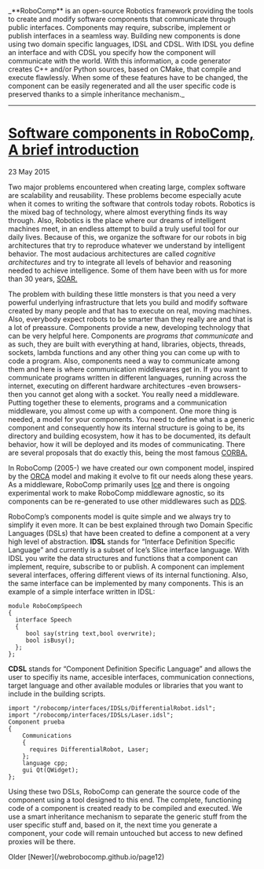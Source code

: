 <div class="content container">_**RoboComp** is an open-source Robotics framework providing the tools to create and modify software components that communicate through public interfaces. Components may require, subscribe, implement or publish interfaces in a seamless way. Building new components is done using two domain specific languages, IDSL and CDSL. With IDSL you define an interface and with CDSL you specify how the component will communicate with the world. With this information, a code generator creates C++ and/or Python sources, based on CMake, that compile and execute flawlessly. When some of these features have to be changed, the component can be easily regenerated and all the user specific code is preserved thanks to a simple inheritance mechanism._

* * *

<div class="posts">

<div class="post">

# [Software components in RoboComp, A brief introduction](/website/2015/05/23/components/)

<span class="post-date">23 May 2015</span>

Two major problems encountered when creating large, complex software are scalability and reusability. These problems become especially acute when it comes to writing the software that controls today robots. Robotics is the mixed bag of technology, where almost everything finds its way through. Also, Robotics is the place where our dreams of intelligent machines meet, in an endless attempt to build a truly useful tool for our daily lives. Because of this, we organize the software for our robots in big architectures that try to reproduce whatever we understand by intelligent behavior. The most audacious architectures are called _cognitive architectures_ and try to integrate all levels of behavior and reasoning needed to achieve intelligence. Some of them have been with us for more than 30 years, [SOAR.](http://soar.eecs.umich.edu/)

The problem with building these little monsters is that you need a very powerful underlying infrastructure that lets you build and modify software created by many people and that has to execute on real, moving machines. Also, everybody expect robots to be smarter than they really are and that is a lot of preassure. Components provide a new, developing technology that can be very helpful here. Components are _programs that communicate_ and as such, they are built with everything at hand, libraries, objects, threads, sockets, lambda functions and any other thing you can come up with to code a program. Also, components need a way to communicate among them and here is where communication middlewares get in. If you want to communicate programs written in different languages, running across the internet, executing on different hardware architectures -even browsers- then you cannot get along with a socket. You really need a middleware. Putting together these to elements, programs and a communication middleware, you almost come up with a component. One more thing is needed, a model for your components. You need to define what is a generic component and consequently how its internal structure is going to be, its directory and building ecosystem, how it has to be documented, its default behavior, how it will be deployed and its modes of communicating. There are several proposals that do exactly this, being the most famous [CORBA.](http://www.corba.org)

In RoboComp (2005-) we have created our own component model, inspired by the [ORCA](http://orca-robotics.sourceforge.net/) model and making it evolve to fit our needs along these years. As a middleware, RoboComp primarily uses [Ice](www.zeroc.com) and there is ongoing experimental work to make RoboComp middleware agnostic, so its components can be re-generated to use other middlewares such as [DDS](http://portals.omg.org/dds/).

RoboComp’s components model is quite simple and we always try to simplify it even more. It can be best explained through two Domain Specific Languages (DSLs) that have been created to define a component at a very high level of abstraction. **IDSL** stands for “Interface Definition Specific Language” and currently is a subset of Ice’s Slice interface language. With IDSL you write the data structures and functions that a component can implement, require, subscribe to or publish. A component can implement several interfaces, offering different views of its internal functioning. Also, the same interface can be implemented by many components. This is an example of a simple interface written in IDSL:

<div class="highlighter-rouge">

```
module RoboCompSpeech
{
  interface Speech
  {
     bool say(string text,bool overwrite);
     bool isBusy();
  };
};

```

</div>

**CDSL** stands for “Component Definition Specific Language” and allows the user to specifiy its name, accesible interfaces, communication connections, target language and other available modules or libraries that you want to include in the building scripts.

<div class="highlighter-rouge">

```
import "/robocomp/interfaces/IDSLs/DifferentialRobot.idsl";
import "/robocomp/interfaces/IDSLs/Laser.idsl";
Component prueba
{
    Communications
    {
      requires DifferentialRobot, Laser;
    };
    language cpp;
    gui Qt(QWidget);
}; 

```

</div>

Using these two DSLs, RoboComp can generate the source code of the component using a tool designed to this end. The complete, functioning code of a component is created ready to be compiled and executed. We use a smart inheritance mechanism to separate the generic stuff from the user specific stuff and, based on it, the next time you generate a component, your code will remain untouched but access to new defined proxies will be there.

</div>

</div>

<div class="pagination"><span class="pagination-item older">Older</span> [Newer](/webrobocomp.github.io/page12)</div>

</div>
